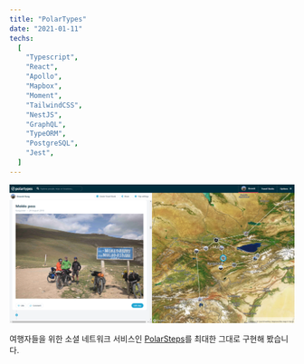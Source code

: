 ```yaml
---
title: "PolarTypes"
date: "2021-01-11"
techs:
  [
    "Typescript",
    "React",
    "Apollo",
    "Mapbox",
    "Moment",
    "TailwindCSS",
    "NestJS",
    "GraphQL",
    "TypeORM",
    "PostgreSQL",
    "Jest",
  ]
---
```


<a href="https://polartypes.netlify.app/" target="_blank" rel="noopener">![Cover](/project-images/polartypes-cover.png)</a>

여행자들을 위한 소셜 네트워크 서비스인 <a href="https://www.polarsteps.com/" target="_blank" rel="noopener">PolarSteps</a>를 최대한 그대로 구현해 봤습니다.

